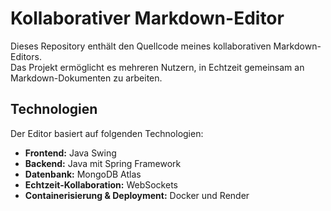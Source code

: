 # Kollaborativer Markdown-Editor

Dieses Repository enthält den Quellcode meines kollaborativen Markdown-Editors.  
Das Projekt ermöglicht es mehreren Nutzern, in Echtzeit gemeinsam an Markdown-Dokumenten zu arbeiten.  

## Technologien  
Der Editor basiert auf folgenden Technologien:  
- **Frontend:** Java Swing  
- **Backend:** Java mit Spring Framework  
- **Datenbank:** MongoDB Atlas  
- **Echtzeit-Kollaboration:** WebSockets  
- **Containerisierung & Deployment:** Docker und Render  
